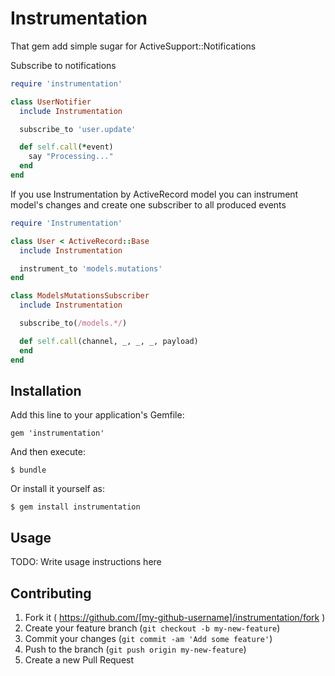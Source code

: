 # Instrumentation

That gem add simple sugar for ActiveSupport::Notifications

Subscribe to notifications

```ruby
require 'instrumentation'

class UserNotifier
  include Instrumentation

  subscribe_to 'user.update'

  def self.call(*event)
    say "Processing..."
  end
end
```

If you use Instrumentation by ActiveRecord model you can instrument model's changes and create one subscriber to all produced events

```ruby
require 'Instrumentation'

class User < ActiveRecord::Base
  include Instrumentation

  instrument_to 'models.mutations'
end

class ModelsMutationsSubscriber
  include Instrumentation

  subscribe_to(/models.*/)

  def self.call(channel, _, _, _, payload)
  end
end
```

## Installation

Add this line to your application's Gemfile:

    gem 'instrumentation'

And then execute:

    $ bundle

Or install it yourself as:

    $ gem install instrumentation

## Usage

TODO: Write usage instructions here

## Contributing

1. Fork it ( https://github.com/[my-github-username]/instrumentation/fork )
2. Create your feature branch (`git checkout -b my-new-feature`)
3. Commit your changes (`git commit -am 'Add some feature'`)
4. Push to the branch (`git push origin my-new-feature`)
5. Create a new Pull Request
